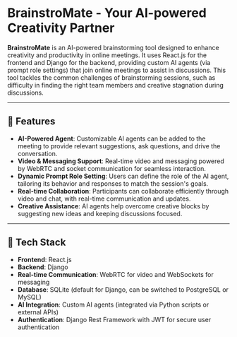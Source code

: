 # BrainstroMate - Your AI-powered Creativity Partner

**BrainstroMate** is an AI-powered brainstorming tool designed to enhance creativity and productivity in online meetings. It uses React.js for the frontend and Django for the backend, providing custom AI agents (via prompt role settings) that join online meetings to assist in discussions. This tool tackles the common challenges of brainstorming sessions, such as difficulty in finding the right team members and creative stagnation during discussions.

---

## 🚀 Features

- **AI-Powered Agent**: Customizable AI agents can be added to the meeting to provide relevant suggestions, ask questions, and drive the conversation.
- **Video & Messaging Support**: Real-time video and messaging powered by WebRTC and socket communication for seamless interaction.
- **Dynamic Prompt Role Setting**: Users can define the role of the AI agent, tailoring its behavior and responses to match the session's goals.
- **Real-time Collaboration**: Participants can collaborate efficiently through video and chat, with real-time communication and updates.
- **Creative Assistance**: AI agents help overcome creative blocks by suggesting new ideas and keeping discussions focused.

---

## 🧰 Tech Stack

- **Frontend**: React.js
- **Backend**: Django
- **Real-time Communication**: WebRTC for video and WebSockets for messaging
- **Database**: SQLite (default for Django, can be switched to PostgreSQL or MySQL)
- **AI Integration**: Custom AI agents (integrated via Python scripts or external APIs)
- **Authentication**: Django Rest Framework with JWT for secure user authentication
